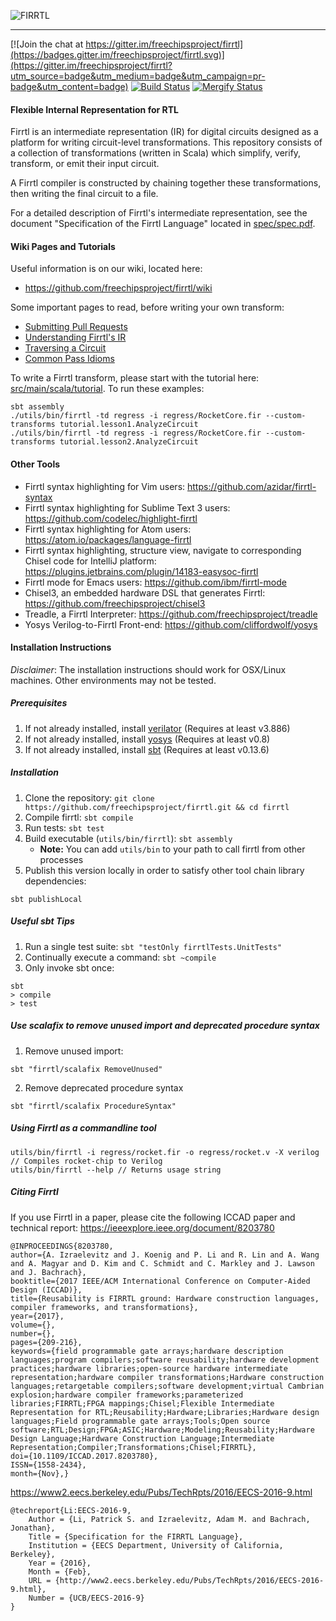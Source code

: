 ![FIRRTL](https://raw.githubusercontent.com/freechipsproject/firrtl/master/doc/images/firrtl_logo.svg?sanitize=true)

---

[![Join the chat at https://gitter.im/freechipsproject/firrtl](https://badges.gitter.im/freechipsproject/firrtl.svg)](https://gitter.im/freechipsproject/firrtl?utm_source=badge&utm_medium=badge&utm_campaign=pr-badge&utm_content=badge)
[![Build Status](https://travis-ci.org/freechipsproject/firrtl.svg?branch=master)](https://travis-ci.org/freechipsproject/firrtl)
[![Mergify Status][mergify-status]][mergify]

[mergify]: https://mergify.io
[mergify-status]: https://gh.mergify.io/badges/:freechipsproject/:firrtl.png?style=cut

#### Flexible Internal Representation for RTL

 Firrtl is an intermediate representation (IR) for digital circuits designed as a platform for writing circuit-level transformations.
 This repository consists of a collection of transformations (written in Scala) which simplify, verify, transform, or emit their input circuit.

 A Firrtl compiler is constructed by chaining together these transformations, then writing the final circuit to a file.

 For a detailed description of Firrtl's intermediate representation, see the document "Specification of the Firrtl Language" located in [spec/spec.pdf](https://github.com/freechipsproject/firrtl/blob/master/spec/spec.pdf).

#### Wiki Pages and Tutorials

Useful information is on our wiki, located here:
* https://github.com/freechipsproject/firrtl/wiki

Some important pages to read, before writing your own transform:
* [Submitting Pull Requests](https://github.com/freechipsproject/firrtl/wiki/Submitting-a-Pull-Request)
* [Understanding Firrtl's IR](https://github.com/freechipsproject/firrtl/wiki/Understanding-Firrtl-Intermediate-Representation)
* [Traversing a Circuit](https://github.com/freechipsproject/firrtl/wiki/traversing-a-circuit)
* [Common Pass Idioms](https://github.com/freechipsproject/firrtl/wiki/Common-Pass-Idioms)

To write a Firrtl transform, please start with the tutorial here: [src/main/scala/tutorial](https://github.com/freechipsproject/firrtl/blob/master/src/main/scala/tutorial).
To run these examples:
```
sbt assembly
./utils/bin/firrtl -td regress -i regress/RocketCore.fir --custom-transforms tutorial.lesson1.AnalyzeCircuit
./utils/bin/firrtl -td regress -i regress/RocketCore.fir --custom-transforms tutorial.lesson2.AnalyzeCircuit
```

#### Other Tools
* Firrtl syntax highlighting for Vim users: https://github.com/azidar/firrtl-syntax
* Firrtl syntax highlighting for Sublime Text 3 users: https://github.com/codelec/highlight-firrtl
* Firrtl syntax highlighting for Atom users: https://atom.io/packages/language-firrtl
* Firrtl syntax highlighting, structure view, navigate to corresponding Chisel code for IntelliJ platform: https://plugins.jetbrains.com/plugin/14183-easysoc-firrtl
* Firrtl mode for Emacs users: https://github.com/ibm/firrtl-mode
* Chisel3, an embedded hardware DSL that generates Firrtl: https://github.com/freechipsproject/chisel3
* Treadle, a Firrtl Interpreter: https://github.com/freechipsproject/treadle
* Yosys Verilog-to-Firrtl Front-end: https://github.com/cliffordwolf/yosys

#### Installation Instructions
*Disclaimer*: The installation instructions should work for OSX/Linux machines. Other environments may not be tested.

##### Prerequisites
 1. If not already installed, install [verilator](http://www.veripool.org/projects/verilator/wiki/Installing) (Requires at least v3.886)
 1. If not already installed, install [yosys](http://www.clifford.at/yosys/) (Requires at least v0.8)
 1. If not already installed, install [sbt](http://www.scala-sbt.org/) (Requires at least v0.13.6)

##### Installation
 1. Clone the repository:
    ```git clone https://github.com/freechipsproject/firrtl.git && cd firrtl```
 1. Compile firrtl: ```sbt compile```
 1. Run tests: ```sbt test```
 1. Build executable (`utils/bin/firrtl`): ```sbt assembly```
    * **Note:** You can add `utils/bin` to your path to call firrtl from other processes
 1. Publish this version locally in order to satisfy other tool chain library dependencies:
```
sbt publishLocal
```

##### Useful sbt Tips
 1. Run a single test suite:
 `sbt "testOnly firrtlTests.UnitTests"`
 2. Continually execute a command:
 `sbt ~compile`
 3. Only invoke sbt once:
```
sbt
> compile
> test
```

##### Use scalafix to remove unused import and deprecated procedure syntax
 1. Remove unused import:
```
sbt "firrtl/scalafix RemoveUnused"
```
 2. Remove deprecated procedure syntax
```
sbt "firrtl/scalafix ProcedureSyntax"
```

##### Using Firrtl as a commandline tool
```
utils/bin/firrtl -i regress/rocket.fir -o regress/rocket.v -X verilog // Compiles rocket-chip to Verilog
utils/bin/firrtl --help // Returns usage string
```

##### Citing Firrtl

If you use Firrtl in a paper, please cite the following ICCAD paper and technical report:
https://ieeexplore.ieee.org/document/8203780
```
@INPROCEEDINGS{8203780, 
author={A. Izraelevitz and J. Koenig and P. Li and R. Lin and A. Wang and A. Magyar and D. Kim and C. Schmidt and C. Markley and J. Lawson and J. Bachrach}, 
booktitle={2017 IEEE/ACM International Conference on Computer-Aided Design (ICCAD)}, 
title={Reusability is FIRRTL ground: Hardware construction languages, compiler frameworks, and transformations}, 
year={2017}, 
volume={}, 
number={}, 
pages={209-216}, 
keywords={field programmable gate arrays;hardware description languages;program compilers;software reusability;hardware development practices;hardware libraries;open-source hardware intermediate representation;hardware compiler transformations;Hardware construction languages;retargetable compilers;software development;virtual Cambrian explosion;hardware compiler frameworks;parameterized libraries;FIRRTL;FPGA mappings;Chisel;Flexible Intermediate Representation for RTL;Reusability;Hardware;Libraries;Hardware design languages;Field programmable gate arrays;Tools;Open source software;RTL;Design;FPGA;ASIC;Hardware;Modeling;Reusability;Hardware Design Language;Hardware Construction Language;Intermediate Representation;Compiler;Transformations;Chisel;FIRRTL}, 
doi={10.1109/ICCAD.2017.8203780}, 
ISSN={1558-2434}, 
month={Nov},}
```

https://www2.eecs.berkeley.edu/Pubs/TechRpts/2016/EECS-2016-9.html
```
@techreport{Li:EECS-2016-9,
    Author = {Li, Patrick S. and Izraelevitz, Adam M. and Bachrach, Jonathan},
    Title = {Specification for the FIRRTL Language},
    Institution = {EECS Department, University of California, Berkeley},
    Year = {2016},
    Month = {Feb},
    URL = {http://www2.eecs.berkeley.edu/Pubs/TechRpts/2016/EECS-2016-9.html},
    Number = {UCB/EECS-2016-9}
}
```
